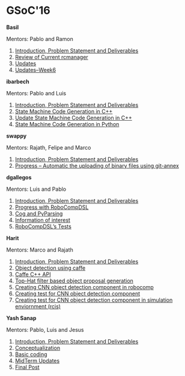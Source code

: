 # GSoC'16

**Basil**

Mentors: Pablo and Ramon

1.  [Introduction, Problem Statement and Deliverables](/web/gsoc/2016/basil/page1)
2.  [Review of Current rcmanager](/web/gsoc/2016/basil/page2)
3.  [Updates](/web/gsoc/2016/basil/page3)
4.  [Updates–Week6](/web/gsoc/2016/basil/page4)

**ibarbech**

Mentors: Pablo and Luis

1.  [Introduction, Problem Statement and Deliverables](/web/gsoc/2016/ibarbech/page1)
2.  [State Machine Code Generation in C++](/web/gsoc/2016/ibarbech/page2)
3.  [Update State Machine Code Generation in C++](/web/gsoc/2016/ibarbech/page3)
4.  [State Machine Code Generation in Python](/web/gsoc/2016/ibarbech/page4)

**swappy**

Mentors: Rajath, Felipe and Marco

1.  [Introduction, Problem Statement and Deliverables](/web/gsoc/2016/swappy/page1)
2.  [Progress – Automatic the uploading of binary files using git-annex](/web/gsoc/2016/swappy/page2)

**dgallegos**

Mentors: Luis and Pablo

1.  [Introduction, Problem Statement and Deliverables](https://github.com/Daniel1108/website/blob/gh-pages/_posts/gsoc2016/dgallegos/2016-05-16-dgallegosWeek0.md)
2.  [Progress with RoboCompDSL](https://github.com/Daniel1108/website/blob/gh-pages/_posts/gsoc2016/dgallegos/2016-07-08-dgallegosWeek6.md)
3.  [Cog and PyParsing](https://github.com/Daniel1108/website/blob/gh-pages/_posts/gsoc2016/dgallegos/2016-07-14-dgallegosWeek7.md)
4.  [Information of interest](https://github.com/Daniel1108/website/blob/gh-pages/_posts/gsoc2016/dgallegos/2016-07-22-dgallegosWeek8.md)
5.  [RoboCompDSL’s Tests](https://github.com/Daniel1108/website/blob/gh-pages/_posts/gsoc2016/dgallegos/2016-08-01-dgallegosWeek9.md)

**Harit**

Mentors: Marco and Rajath

1.  [Introduction, Problem Statement and Deliverables](/web/gsoc/2016/harit/page1)
2.  [Object detection using caffe](/web/gsoc/2016/harit/page2)
3.  [Caffe C++ API](/web/gsoc/2016/harit/page3)
4.  [Top-Hat filter based object proposal generation](/web/gsoc/2016/harit/page4)
5.  [Creating CNN object detection component in robocomp](/web/gsoc/2016/harit/page5)
6.  [Creating test for CNN object detection component](/web/gsoc/2016/harit/page6)
7.  [Creating test for CNN object detection component in simulation enviornment (rcis)](/web/gsoc/2016/harit/page7)

**Yash Sanap**

Mentors: Pablo, Luis and Jesus

1.  [Introduction, Problem Statement and Deliverables](/web/gsoc/2016/yash-sanap/page1)
2.  [Conceptualization](/web/gsoc/2016/yash-sanap/page2)
3.  [Basic coding](/web/gsoc/2016/yash-sanap/page3)
4.  [MidTerm Updates](/web/gsoc/2016/yash-sanap/page4)
5.  [Final Post](/web/gsoc/2016/yash-sanap/page5)
